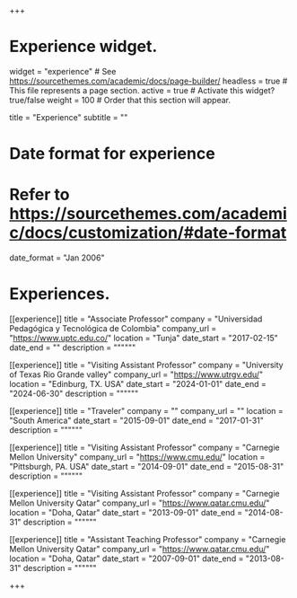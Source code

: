+++
# Experience widget.
widget = "experience"  # See https://sourcethemes.com/academic/docs/page-builder/
headless = true  # This file represents a page section.
active = true  # Activate this widget? true/false
weight = 100  # Order that this section will appear.

title = "Experience"
subtitle = ""

# Date format for experience
#   Refer to https://sourcethemes.com/academic/docs/customization/#date-format
date_format = "Jan 2006"

# Experiences.

[[experience]]
  title = "Associate Professor"
  company = "Universidad Pedagógica y Tecnológica de Colombia"
  company_url = "https://www.uptc.edu.co/"
  location = "Tunja"
  date_start = "2017-02-15"
  date_end = ""
  description = """"""

[[experience]]
  title = "Visiting Assistant Professor"
  company = "University of Texas Rio Grande valley"
  company_url = "https://www.utrgv.edu/"
  location = "Edinburg, TX. USA"
  date_start = "2024-01-01"
  date_end = "2024-06-30"
  description = """"""

[[experience]]
  title = "Traveler"
  company = ""
  company_url = ""
  location = "South America"
  date_start = "2015-09-01"
  date_end = "2017-01-31"
  description = """"""

[[experience]]
  title = "Visiting Assistant Professor"
  company = "Carnegie Mellon University"
  company_url = "https://www.cmu.edu/"
  location = "Pittsburgh, PA. USA"
  date_start = "2014-09-01"
  date_end = "2015-08-31"
  description = """"""

[[experience]]
  title = "Visiting Assistant Professor"
  company = "Carnegie Mellon University Qatar"
  company_url = "https://www.qatar.cmu.edu/"
  location = "Doha, Qatar"
  date_start = "2013-09-01"
  date_end = "2014-08-31"
  description = """"""

[[experience]]
  title = "Assistant Teaching Professor"
  company = "Carnegie Mellon University Qatar"
  company_url = "https://www.qatar.cmu.edu/"
  location = "Doha, Qatar"
  date_start = "2007-09-01"
  date_end = "2013-08-31"
  description = """"""

+++
